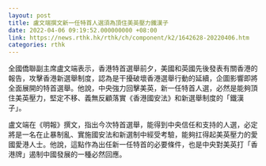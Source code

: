 ```yaml
---
layout: post
title: 盧文端撰文新一任特首人選須為頂住美英壓力鐵漢子　
date: 2022-04-06 09:19:52.000000000 +08:00
link: https://news.rthk.hk/rthk/ch/component/k2/1642628-20220406.htm
categories: rthk
---
```


全國僑聯副主席盧文端表示，香港特首選舉前夕，美國和英國先後發表有關香港的報告，攻擊香港新選舉制度，認為是干擾破壞香港選舉行動的延續，企圖影響即將全面展開的特首選舉。他說，中央強力回擊美英，新一任特首人選，必然是能夠頂住美英壓力，堅定不移、義無反顧落實《香港國安法》和新選舉制度的「鐵漢子」。

盧文端在《明報》撰文，指出今次特首選舉，能得到中央信任和支持的人選，必定將是一名在止暴制亂、實施國安法和新選制中經受考驗，能夠扛得起美英壓力的愛國愛港人士。他說，這點作為出任新一任特首的必要條件，也是中央對美英打「香港牌」遏制中國發展的一種必然回應。
